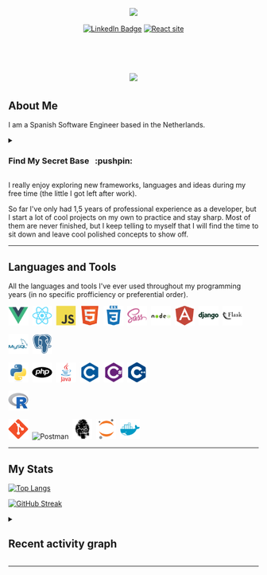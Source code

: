<p align="center"><img src="https://media.giphy.com/media/RbDKaczqWovIugyJmW/giphy.gif" width="350"/></p>
<p align="center">
<a href="https://www.linkedin.com/in/carlos-perales-0b168375/"><img src="https://img.shields.io/badge/LinkedIn-blue?style=for-the-badge&logo=linkedin&logoColor=white" alt="LinkedIn Badge"></a>
 <a href="https://carlosperales95.github.io/personal-website/" ><img src="https://img.shields.io/badge/-Check%20my%20site-0abf53?logo=react&logoColor=white&style=for-the-badge" alt="React site"></a>
</p>
<p align="center"><img src="https://komarev.com/ghpvc/?username=carlosperales95&style=flat-square&color=blue" alt=""></p>

<h1 align="center"><img src="https://media.giphy.com/media/W8AYJPPzRiP6w/giphy.gif" width="350">  </h1>


## About Me

I am a Spanish Software Engineer based in the Netherlands.


<details> 
 
 <summary><h3>Find My Secret Base  &nbsp; :pushpin: </h3></summary>
 

```geojson
{
  "type": "FeatureCollection",
  "features": [
    {
      "type": "Feature",
      "id": 1,
      "properties": {
        "ID": 0
      },
      "geometry": {
        "type": "Polygon",
        "coordinates": [
          [
              [4.971777, 52.391939],
              [4.946371, 52.339759],
              [4.856586, 52.322822],
              [4.828005, 52.366033],
              [4.860916, 52.413252]
          ]
        ]
      }
    }
  ]
}
```
 
 </details>
 

I really enjoy exploring new frameworks, languages and ideas during my free time (the little I got left after work).

So far I've only had 1,5 years of professional experience as a developer, but I start a lot of cool projects on my own to practice and stay sharp.
Most of them are never finished, but I keep telling to myself that I will find the time to sit down and leave cool polished concepts to show off. 

---


## Languages and Tools

All the languages and tools I've ever used throughout my programming years (in no specific profficiency or preferential order).


<p>
<img src="https://github.com/devicons/devicon/blob/master/icons/vuejs/vuejs-original.svg" title="Vue"  alt="Vue" width="40" height="40"/>&nbsp;
<img src="https://github.com/devicons/devicon/blob/master/icons/react/react-original.svg" title="React" alt="React" width="40" height="40"/>&nbsp;
<img src="https://github.com/devicons/devicon/blob/master/icons/javascript/javascript-original.svg" title="JavaScript" alt="JavaScript" width="40" height="40"/>&nbsp;
<img src="https://github.com/devicons/devicon/blob/master/icons/html5/html5-original.svg" title="HTML5" alt="HTML" width="40" height="40"/>&nbsp;
<img src="https://github.com/devicons/devicon/blob/master/icons/css3/css3-plain-wordmark.svg"  title="CSS3" alt="CSS" width="40" height="40"/>&nbsp;
<img src="https://github.com/devicons/devicon/blob/master/icons/sass/sass-original.svg"  title="SASS" alt="SASS" width="40" height="40"/>&nbsp;
<img src="https://github.com/devicons/devicon/blob/master/icons/nodejs/nodejs-original-wordmark.svg" title="NodeJS" alt="NodeJS" width="40" height="40"/>&nbsp;
<img src="https://github.com/devicons/devicon/blob/master/icons/angularjs/angularjs-plain.svg" title="AngularJS" alt="AngularJS" width="40" height="40"/>&nbsp;
 <img src="https://github.com/devicons/devicon/blob/master/icons/django/django-plain-wordmark.svg" title="Django" alt="Django" width="40" height="40"/>&nbsp;
<img src="https://github.com/devicons/devicon/blob/master/icons/flask/flask-original-wordmark.svg" title="Flask" alt="Flask" width="40" height="40"/>&nbsp;


<img src="https://github.com/devicons/devicon/blob/master/icons/mysql/mysql-plain-wordmark.svg" title="MySQL"  alt="MySQL" width="40" height="40"/>&nbsp;
<img src="https://github.com/devicons/devicon/blob/master/icons/postgresql/postgresql-plain.svg" title="Postgresql"  alt="Postgresql" width="40" height="40"/>&nbsp;
 
<img src="https://github.com/devicons/devicon/blob/master/icons/python/python-original.svg" title="Python" alt="Python" width="40" height="40"/>&nbsp;
<img src="https://github.com/devicons/devicon/blob/master/icons/php/php-plain.svg" title="PHP" alt="PHP" width="40" height="40"/>&nbsp;
<img src="https://github.com/devicons/devicon/blob/master/icons/java/java-original-wordmark.svg" title="Java" alt="Java" width="40" height="40"/>&nbsp;
<img src="https://github.com/devicons/devicon/blob/master/icons/c/c-plain.svg" title="c" alt="c" width="40" height="40"/>&nbsp;
<img src="https://github.com/devicons/devicon/blob/master/icons/csharp/csharp-plain.svg" title="csharp" alt="csharp" width="40" height="40"/>&nbsp;
<img src="https://github.com/devicons/devicon/blob/master/icons/cplusplus/cplusplus-plain.svg" title="cplusplus" alt="cplusplus" width="40" height="40"/>&nbsp;
 
 <img src="https://github.com/devicons/devicon/blob/master/icons/r/r-original.svg" title="r" alt="r" width="40" height="40"/>&nbsp;
 
<img src="https://github.com/devicons/devicon/blob/master/icons/git/git-plain.svg" title="Git" alt="Git" width="40" height="40"/>&nbsp;
<img src="https://www.vectorlogo.zone/logos/getpostman/getpostman-icon.svg" title="Postman" alt="Postman" width="40" height="40"/>&nbsp;
<img src="https://github.com/devicons/devicon/blob/master/icons/jenkins/jenkins-plain.svg" title="Jenkins" alt="Jenkins" width="40" height="40"/>&nbsp;
<img src="https://github.com/devicons/devicon/blob/master/icons/jupyter/jupyter-original.svg" title="Jupyter" alt="Jupyter" width="40" height="40"/>&nbsp;
<img src="https://github.com/devicons/devicon/blob/master/icons/docker/docker-plain.svg" title="Docker" alt="Docker" width="40" height="40"/>&nbsp;
 
</p>


---


## My Stats 

[![Top Langs](https://github-readme-stats.vercel.app/api/top-langs/?username=carlosperales95&layout=compact&theme=vision-friendly-dark&title_color=F8D866)](https://github.com/anuraghazra/github-readme-stats)

[![GitHub Streak](https://streak-stats.demolab.com?user=carlosperales95&theme=highcontrast)](https://git.io/streak-stats)

<details> 
 <summary><h2>Recent activity graph</h2></summary>
 
 [![My github activity graph](https://github-readme-activity-graph.cyclic.app/graph?username=carlosperales95&theme=elegant&bg_color=0D1117&color=F8D866&point=FFFFFF)](https://github.com/ashutosh00710/github-readme-activity-graph)

</details>

---



